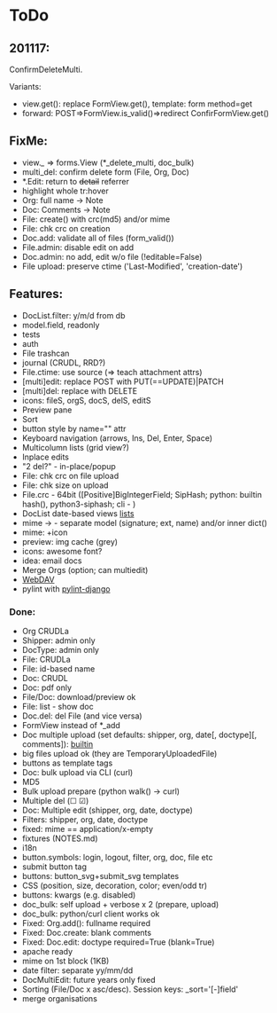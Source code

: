 # ToDo

## 201117:
ConfirmDeleteMulti.

Variants:
- view.get(): replace FormView.get(), template: form method=get
- forward: POST=>FormView.is_valid()=>redirect ConfirFormView.get()

## FixMe:
- view.*_* => forms.View (*_delete_multi, doc_bulk)
- multi_del: confirm delete form (File, Org, Doc)
- *.Edit: return to ~~detail~~ referrer
- highlight whole tr:hover
- Org: full name -> Note
- Doc: Comments -> Note
- File: create() with crc(md5) and/or mime
- File: chk crc on creation
- Doc.add: validate all of files (form_valid())
- File.admin: disable edit on add
- Doc.admin: no add, edit w/o file (!editable=False)
- File upload: preserve ctime ('Last-Modified', 'creation-date')

## Features:
- DocList.filter: y/m/d from db
- model.field, readonly
- tests
- auth
- File trashcan
- journal (CRUDL, RRD?)
- File.ctime: use source (=> teach attachment attrs)
- [multi]edit: replace POST with PUT(==UPDATE)|PATCH
- [multi]del: replace with DELETE
- icons: fileS, orgS, docS, delS, editS
- Preview pane
- Sort
- button style by name="" attr
- Keyboard navigation (arrows, Ins, Del, Enter, Space)
- Multicolumn lists (grid view?)
- Inplace edits
- "2 del?" - in-place/popup
- File: chk crc on file upload
- File: chk size on upload
- File.crc - 64bit ([Positive]BigIntegerField; SipHash; python: builtin hash(), python3-siphash; cli - )
- DocList date-based views [lists](https://docs.djangoproject.com/en/3.0/ref/class-based-views/generic-date-based/)
- mime &rarr; - separate model (signature; ext, name) and/or inner dict()
- mime: +icon
- preview: img cache (grey)
- icons: awesome font?
- idea: email docs
- Merge Orgs (option; can multiedit)
- [WebDAV](https://github.com/MnogoByte/djangodav)
- pylint with [pylint-django](https://github.com/PyCQA/pylint-django)

### Done:
- Org CRUDLa
- Shipper: admin only
- DocType: admin only
- File: CRUDLa
- File: id-based name
- Doc: CRUDL
- Doc: pdf only
- File/Doc: download/preview ok
- File: list - show doc
- Doc.del: del File (and vice versa)
- FormView instead of *_add
- Doc multiple upload (set defaults: shipper, org, date[, doctype][, comments]):
  [builtin](https://docs.djangoproject.com/en/3.0/topics/http/file-uploads/#uploading-multiple-files)
- big files upload ok (they are TemporaryUploadedFile)
- buttons as template tags
- Doc: bulk upload via CLI (curl)
- MD5
- Bulk upload prepare (python walk() &rarr; curl)
- Multiple del (&#9744; &#9745;)
- Doc: Multiple edit (shipper, org, date, doctype)
- Filters: shipper, org, date, doctype
- fixed: mime == application/x-empty
- fixtures (NOTES.md)
- i18n
- button.symbols: login, logout, filter, org, doc, file etc
- submit button tag
- buttons: button_svg+submit_svg templates
- CSS (position, size, decoration, color; even/odd tr)
- buttons: kwargs (e.g. disabled)
- doc_bulk: self upload + verbose x 2 (prepare, upload)
- doc_bulk: python/curl client works ok
- Fixed: Org.add(): fullname required
- Fixed: Doc.create: blank comments
- Fixed: Doc.edit: doctype required=True (blank=True)
- apache ready
- mime on 1st block (1KB)
- date filter: separate yy/mm/dd
- DocMultiEdit: future years only fixed
- Sorting (File/Doc x asc/desc). Session keys: <model>_sort='[-]field'
- merge organisations
